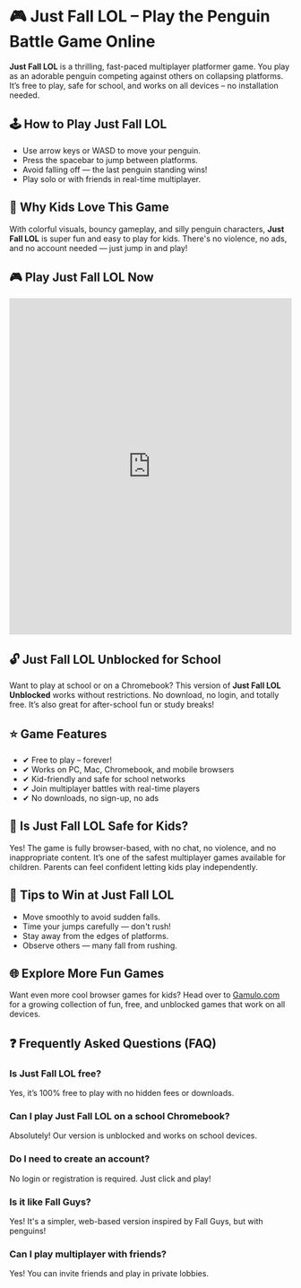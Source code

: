 <!DOCTYPE html>
<html lang="en">
<head>
  <meta charset="UTF-8" />
  <meta name="viewport" content="width=device-width, initial-scale=1.0"/>
  <meta name="robots" content="index, follow">
  <meta name="description" content="Play Just Fall LOL online for free! Safe for school, no downloads, and works on all devices. Join the penguin battle royale fun now!">
  <meta name="keywords" content="Just Fall LOL, just fall lol unblocked, play just fall lol, just fall lol game, penguin game online, fall guys online, browser games multiplayer">
  <title>Just Fall LOL 🐧 Play Online for Free | No Download | Gamulo</title>

  <!-- Open Graph Tags -->
  <meta property="og:title" content="Just Fall LOL 🐧 Play Online for Free | No Download" />
  <meta property="og:description" content="Join the penguin battle royale game Just Fall LOL. Free, unblocked, and no install needed. Fun for all ages!" />
  <meta property="og:image" content="https://gamulo.com/images/justfalllol-cover.jpg" />
  <meta property="og:url" content="https://gamulo.com/just-fall-lol" />
  <meta property="og:type" content="website" />

  <!-- Twitter Card -->
  <meta name="twitter:card" content="summary_large_image">
  <meta name="twitter:title" content="Just Fall LOL 🐧 Play Online for Free | Gamulo">
  <meta name="twitter:description" content="Play the hit penguin platform game Just Fall LOL in your browser. No download. Free and fun for kids and families.">
  <meta name="twitter:image" content="https://gamulo.com/images/justfalllol-cover.jpg">

  <!-- Canonical URL -->
  <link rel="canonical" href="https://gamulo.com/just-fall-lol"/>

  <!-- Structured Data for Rich Results -->
  <script type="application/ld+json">
  {
    "@context": "https://schema.org",
    "@type": "VideoGame",
    "name": "Just Fall LOL",
    "url": "https://gamulo.com/just-fall-lol",
    "image": "https://gamulo.com/images/justfalllol-cover.jpg",
    "description": "Play Just Fall LOL online for free! Join penguin battles on falling platforms in this browser-based multiplayer game. Safe, fun, and unblocked!",
    "genre": "Multiplayer Platformer",
    "operatingSystem": "Web Browser",
    "applicationCategory": "GameApplication",
    "publisher": {
      "@type": "Organization",
      "name": "Gamulo"
    }
  }
  </script>
</head>

<body>

<h1>🎮 Just Fall LOL – Play the Penguin Battle Game Online</h1>

<p><strong>Just Fall LOL</strong> is a thrilling, fast-paced multiplayer platformer game. You play as an adorable penguin competing against others on collapsing platforms. It’s free to play, safe for school, and works on all devices – no installation needed.</p>

<h2>🕹️ How to Play Just Fall LOL</h2>

<ul>
  <li>Use arrow keys or WASD to move your penguin.</li>
  <li>Press the spacebar to jump between platforms.</li>
  <li>Avoid falling off — the last penguin standing wins!</li>
  <li>Play solo or with friends in real-time multiplayer.</li>
</ul>

<h2>🐧 Why Kids Love This Game</h2>

<p>With colorful visuals, bouncy gameplay, and silly penguin characters, <strong>Just Fall LOL</strong> is super fun and easy to play for kids. There's no violence, no ads, and no account needed — just jump in and play!</p>

<h2>🎮 Play Just Fall LOL Now</h2>

<iframe
  src="https://just-fall-lol.github.io/file/"
  width="100%"
  height="600"
  frameborder="0"
  allowfullscreen
  title="Just Fall LOL Game"
  style="max-width: 900px; display: block; margin: auto;"
></iframe>

<h2>🔓 Just Fall LOL Unblocked for School</h2>

<p>Want to play at school or on a Chromebook? This version of <strong>Just Fall LOL Unblocked</strong> works without restrictions. No download, no login, and totally free. It’s also great for after-school fun or study breaks!</p>

<h2>⭐ Game Features</h2>

<ul>
  <li>✔ Free to play – forever!</li>
  <li>✔ Works on PC, Mac, Chromebook, and mobile browsers</li>
  <li>✔ Kid-friendly and safe for school networks</li>
  <li>✔ Join multiplayer battles with real-time players</li>
  <li>✔ No downloads, no sign-up, no ads</li>
</ul>

<h2>📱 Is Just Fall LOL Safe for Kids?</h2>

<p>Yes! The game is fully browser-based, with no chat, no violence, and no inappropriate content. It’s one of the safest multiplayer games available for children. Parents can feel confident letting kids play independently.</p>

<h2>🧠 Tips to Win at Just Fall LOL</h2>

<ul>
  <li>Move smoothly to avoid sudden falls.</li>
  <li>Time your jumps carefully — don't rush!</li>
  <li>Stay away from the edges of platforms.</li>
  <li>Observe others — many fall from rushing.</li>
</ul>

<h2>🌐 Explore More Fun Games</h2>

<p>Want even more cool browser games for kids? Head over to <a href="https://gamulo.com" rel="dofollow">Gamulo.com</a> for a growing collection of fun, free, and unblocked games that work on all devices.</p>

<h2>❓ Frequently Asked Questions (FAQ)</h2>

<h3>Is Just Fall LOL free?</h3>
<p>Yes, it’s 100% free to play with no hidden fees or downloads.</p>

<h3>Can I play Just Fall LOL on a school Chromebook?</h3>
<p>Absolutely! Our version is unblocked and works on school devices.</p>

<h3>Do I need to create an account?</h3>
<p>No login or registration is required. Just click and play!</p>

<h3>Is it like Fall Guys?</h3>
<p>Yes! It's a simpler, web-based version inspired by Fall Guys, but with penguins!</p>

<h3>Can I play multiplayer with friends?</h3>
<p>Yes! You can invite friends and play in private lobbies.</p>

</body>
</html>
